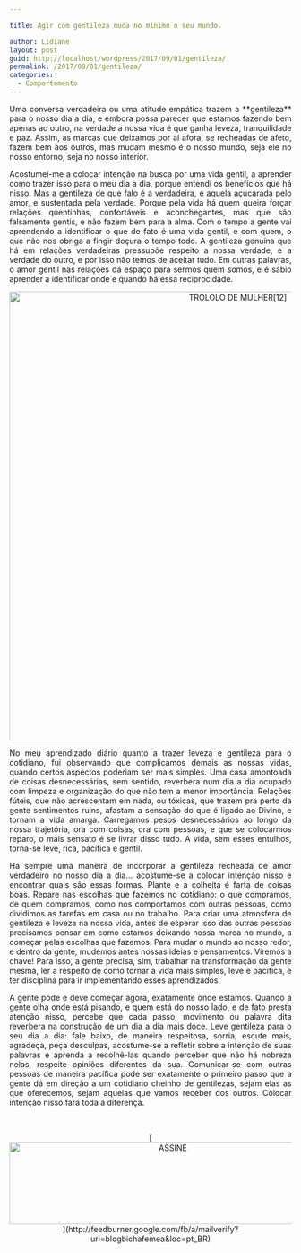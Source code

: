 ```yaml
---

title: Agir com gentileza muda no mínimo o seu mundo.

author: Lidiane
layout: post
guid: http://localhost/wordpress/2017/09/01/gentileza/
permalink: /2017/09/01/gentileza/
categories:
  - Comportamento
---
```

<p align="justify">
  Uma conversa verdadeira ou uma atitude empática trazem a **gentileza** para o nosso dia a dia, e embora possa parecer que estamos fazendo bem apenas ao outro, na verdade a nossa vida é que ganha leveza, tranquilidade e paz. Assim, as marcas que deixamos por aí afora, se recheadas de afeto, fazem bem aos outros, mas mudam mesmo é o nosso mundo, seja ele no nosso entorno, seja no nosso interior.
</p>

<p align="justify">
  Acostumei-me a colocar intenção na busca por uma vida gentil, a aprender como trazer isso para o meu dia a dia, porque entendi os benefícios que há nisso. Mas a gentileza de que falo é a verdadeira, é aquela açucarada pelo amor, e sustentada pela verdade. Porque pela vida há quem queira forçar relações quentinhas, confortáveis e aconchegantes, mas que são falsamente gentis, e não fazem bem para a alma. Com o tempo a gente vai aprendendo a identificar o que de fato é uma vida gentil, e com quem, o que não nos obriga a fingir doçura o tempo todo. A gentileza genuína que há em relações verdadeiras pressupõe respeito a nossa verdade, e a verdade do outro, e por isso não temos de aceitar tudo. Em outras palavras, o amor gentil nas relações dá espaço para sermos quem somos, e é sábio aprender a identificar onde e quando há essa reciprocidade.
</p>

<p align="center">
  <img class="alignnone size-full wp-image-14058" src="http://www.trololodemulher.com.br/blog/wp-content/uploads/2017/09/TROLOLO-DE-MULHER12.jpg" alt="TROLOLO DE MULHER[12]" width="800" height="800" />
</p>

<p align="justify">
  No meu aprendizado diário quanto a trazer leveza e gentileza para o cotidiano, fui observando que complicamos demais as nossas vidas, quando certos aspectos poderiam ser mais simples. Uma casa amontoada de coisas desnecessárias, sem sentido, reverbera num dia a dia ocupado com limpeza e organização do que não tem a menor importância. Relações fúteis, que não acrescentam em nada, ou tóxicas, que trazem pra perto da gente sentimentos ruins, afastam a sensação do que é ligado ao Divino, e tornam a vida amarga. Carregamos pesos desnecessários ao longo da nossa trajetória, ora com coisas, ora com pessoas, e que se colocarmos reparo, o mais sensato é se livrar disso tudo. A vida, sem esses entulhos, torna-se leve, rica, pacífica e gentil.
</p>

<p align="justify">
  Há sempre uma maneira de incorporar a gentileza recheada de amor verdadeiro no nosso dia a dia… acostume-se a colocar intenção nisso e encontrar quais são essas formas. Plante e a colheita é farta de coisas boas. Repare nas escolhas que fazemos no cotidiano: o que compramos, de quem compramos, como nos comportamos com outras pessoas, como dividimos as tarefas em casa ou no trabalho. Para criar uma atmosfera de gentileza e leveza na nossa vida, antes de esperar isso das outras pessoas precisamos pensar em como estamos deixando nossa marca no mundo, a começar pelas escolhas que fazemos. Para mudar o mundo ao nosso redor, e dentro da gente, mudemos antes nossas ideias e pensamentos. Viremos a chave! Para isso, a gente precisa, sim, trabalhar na transformação da gente mesma, ler a respeito de como tornar a vida mais simples, leve e pacífica, e ter disciplina para ir implementando esses aprendizados.
</p>

<p align="justify">
  A gente pode e deve começar agora, exatamente onde estamos. Quando a gente olha onde está pisando, e quem está do nosso lado, e de fato presta atenção nisso, percebe que cada passo, movimento ou palavra dita reverbera na construção de um dia a dia mais doce. Leve gentileza para o seu dia a dia: fale baixo, de maneira respeitosa, sorria, escute mais, agradeça, peça desculpas, acostume-se a refletir sobre a intenção de suas palavras e aprenda a recolhê-las quando perceber que não há nobreza nelas, respeite opiniões diferentes da sua. Comunicar-se com outras pessoas de maneira pacífica pode ser exatamente o primeiro passo que a gente dá em direção a um cotidiano cheinho de gentilezas, sejam elas as que oferecemos, sejam aquelas que vamos receber dos outros. Colocar intenção nisso fará toda a diferença.
</p>

&nbsp;

<p align="center">
  [<img class="alignnone size-full wp-image-14011" src="http://www.trololodemulher.com.br/blog/wp-content/uploads/2017/08/ASSINE.jpg" alt="ASSINE" width="568" height="147" />](http://feedburner.google.com/fb/a/mailverify?uri=blogbichafemea&loc=pt_BR) 
</p>

&nbsp;

&nbsp;